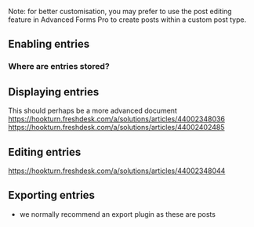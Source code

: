 
Note: for better customisation, you may prefer to use the post editing feature in Advanced Forms Pro to create posts within a custom post type.

## Enabling entries

### Where are entries stored?

## Displaying entries
This should perhaps be a more advanced document
https://hookturn.freshdesk.com/a/solutions/articles/44002348036
https://hookturn.freshdesk.com/a/solutions/articles/44002402485

## Editing entries

https://hookturn.freshdesk.com/a/solutions/articles/44002348044

## Exporting entries

- we normally recommend an export plugin as these are posts